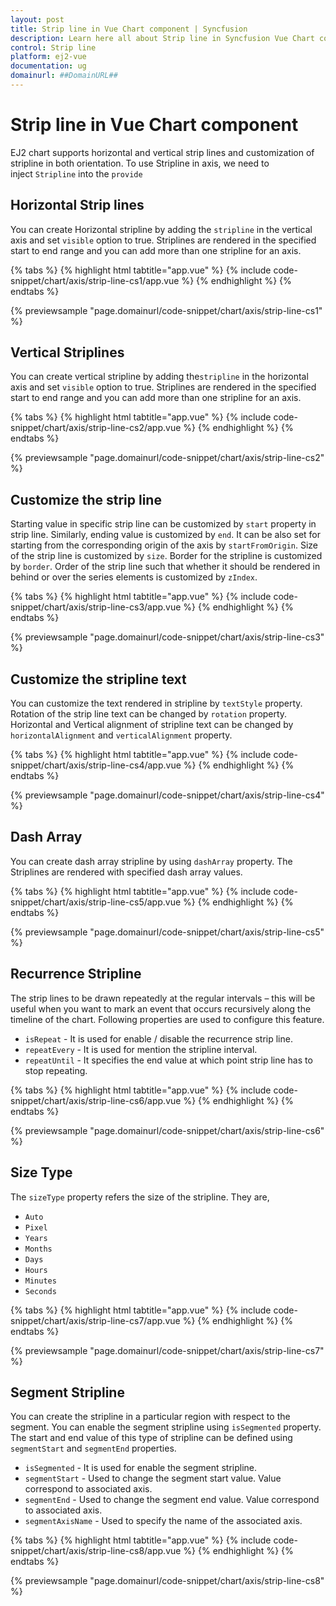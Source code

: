 ```yaml
---
layout: post
title: Strip line in Vue Chart component | Syncfusion
description: Learn here all about Strip line in Syncfusion Vue Chart component of Syncfusion Essential JS 2 and more.
control: Strip line 
platform: ej2-vue
documentation: ug
domainurl: ##DomainURL##
---
```


<!-- markdownlint-disable MD036 -->

# Strip line in Vue Chart component

<!-- markdownlint-disable MD036 -->

EJ2 chart supports horizontal and vertical strip lines and customization of stripline in both orientation.
To use Stripline in axis, we need to inject `Stripline` into the `provide`

## Horizontal Strip lines

You can create Horizontal stripline by adding the `stripline` in the vertical axis and set `visible` option to true. Striplines are rendered in the specified start to end range and you can add more than one stripline for an axis.

{% tabs %}
{% highlight html tabtitle="app.vue" %}
{% include code-snippet/chart/axis/strip-line-cs1/app.vue %}
{% endhighlight %}
{% endtabs %}
        
{% previewsample "page.domainurl/code-snippet/chart/axis/strip-line-cs1" %}

## Vertical Striplines

You can create vertical stripline by adding the`stripline` in the horizontal axis and set `visible` option to true. Striplines are rendered in the specified start to end range and you can add more than one stripline for an axis.

{% tabs %}
{% highlight html tabtitle="app.vue" %}
{% include code-snippet/chart/axis/strip-line-cs2/app.vue %}
{% endhighlight %}
{% endtabs %}
        
{% previewsample "page.domainurl/code-snippet/chart/axis/strip-line-cs2" %}

## Customize the strip line

Starting value in specific strip line can be customized by `start` property in strip line. Similarly, ending value is customized by `end`. It can be also set for starting from the corresponding origin of the axis by `startFromOrigin`. Size of the strip line is customized by `size`. Border for the stripline is customized by `border`. Order of the strip line such that whether it should be rendered in behind or over the series elements
is customized by `zIndex`.

{% tabs %}
{% highlight html tabtitle="app.vue" %}
{% include code-snippet/chart/axis/strip-line-cs3/app.vue %}
{% endhighlight %}
{% endtabs %}
        
{% previewsample "page.domainurl/code-snippet/chart/axis/strip-line-cs3" %}

## Customize the stripline text

You can customize the text rendered in stripline by `textStyle` property. Rotation of the strip line text can be changed by `rotation` property. Horizontal and Vertical alignment of stripline text can be changed by `horizontalAlignment` and `verticalAlignment` property.

{% tabs %}
{% highlight html tabtitle="app.vue" %}
{% include code-snippet/chart/axis/strip-line-cs4/app.vue %}
{% endhighlight %}
{% endtabs %}
        
{% previewsample "page.domainurl/code-snippet/chart/axis/strip-line-cs4" %}

## Dash Array

You can create dash array stripline by using `dashArray` property. The Striplines are rendered with specified dash array values.

{% tabs %}
{% highlight html tabtitle="app.vue" %}
{% include code-snippet/chart/axis/strip-line-cs5/app.vue %}
{% endhighlight %}
{% endtabs %}
        
{% previewsample "page.domainurl/code-snippet/chart/axis/strip-line-cs5" %}

## Recurrence Stripline

 The strip lines to be drawn repeatedly at the regular intervals – this will be useful when you want to mark an event that occurs recursively along the timeline of the chart. Following properties are used to configure this feature.

* `isRepeat`       - It is used for enable / disable the recurrence strip line.
* `repeatEvery`    - It is used for mention the stripline interval.
* `repeatUntil`    - It specifies the end value at which point strip line has to stop repeating.

{% tabs %}
{% highlight html tabtitle="app.vue" %}
{% include code-snippet/chart/axis/strip-line-cs6/app.vue %}
{% endhighlight %}
{% endtabs %}
        
{% previewsample "page.domainurl/code-snippet/chart/axis/strip-line-cs6" %}

## Size Type

The `sizeType` property refers the size of the stripline. They are,

* `Auto`
* `Pixel`
* `Years`
* `Months`
* `Days`
* `Hours`
* `Minutes`
* `Seconds`

{% tabs %}
{% highlight html tabtitle="app.vue" %}
{% include code-snippet/chart/axis/strip-line-cs7/app.vue %}
{% endhighlight %}
{% endtabs %}
        
{% previewsample "page.domainurl/code-snippet/chart/axis/strip-line-cs7" %}

## Segment Stripline

You can create the stripline in a particular region with respect to the segment. You can enable the segment stripline using `isSegmented` property. The start and end value of this type of stripline can be defined using `segmentStart` and `segmentEnd` properties.

* `isSegmented`     - It is used for enable the segment stripline.
* `segmentStart`    - Used to change the segment start value. Value correspond to associated axis.
* `segmentEnd`      - Used to change the segment end value. Value correspond to associated axis.
* `segmentAxisName` - Used to specify the name of the associated axis.

{% tabs %}
{% highlight html tabtitle="app.vue" %}
{% include code-snippet/chart/axis/strip-line-cs8/app.vue %}
{% endhighlight %}
{% endtabs %}
        
{% previewsample "page.domainurl/code-snippet/chart/axis/strip-line-cs8" %}